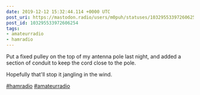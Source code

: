 ```yaml
---
date: 2019-12-12 15:32:44.114 +0000 UTC
post_uri: https://mastodon.radio/users/m0puh/statuses/103295533972606254
post_id: 103295533972606254
tags:
- amateurradio
- hamradio
---
```

Put a fixed pulley on the top of my antenna pole last night, and added a section of conduit to keep the cord close to the pole.

Hopefully that'll stop it jangling in the wind.

[#hamradio](https://mastodon.radio/tags/hamradio) [#amateurradio](https://mastodon.radio/tags/amateurradio)


